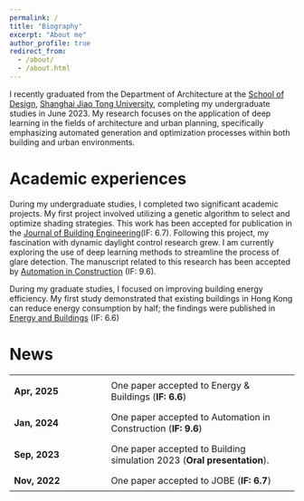 ```yaml
---
permalink: /
title: "Biography"
excerpt: "About me"
author_profile: true
redirect_from: 
  - /about/
  - /about.html
---
```

I recently graduated from the Department of Architecture at the [School of Design](https://designschool.sjtu.edu.cn/en-us), [Shanghai Jiao Tong University](https://en.sjtu.edu.cn/), completing my undergraduate studies in June 2023. My research focuses on the application of deep learning in the fields of architecture and urban planning, specifically emphasizing automated generation and optimization processes within both building and urban environments.

Academic experiences
====================

During my undergraduate studies, I completed two significant academic projects. My first project involved utilizing a genetic algorithm to select and optimize shading strategies. This work has been accepted for publication in the [Journal of Building Engineering](https://www.sciencedirect.com/science/article/pii/S2352710222015388)(IF: 6.7). Following this project, my fascination with dynamic daylight control research grew. I am currently exploring the use of deep learning methods to streamline the process of glare detection. The manuscript related to this research has been accepted by [Automation in Construction](https://doi.org/10.1016/j.autcon.2024.105294) (IF: 9.6).

During my graduate studies, I focused on improving building energy efficiency. My first study demonstrated that existing buildings in Hong Kong can reduce energy consumption by half; the findings were published in [Energy and Buildings](https://doi.org/10.1016/j.enbuild.2025.115705) (IF: 6.6)

News
====

<table style="border-collapse: collapse; border: none; background-color: transparent; font-size: 16px">
  <tr>
    <td style="padding: 8px; border: none; font-weight:bold">Apr, 2025</td>
    <td style="padding: 8px; width: 66%; border: none">One paper accepted to Energy & Buildings (<strong>IF: 6.6</strong>)</td>
  </tr>
  <tr>
    <td style="padding: 8px; border: none; font-weight:bold">Jan, 2024</td>
    <td style="padding: 8px; width: 66%; border: none">One paper accepted to Automation in Construction (<strong>IF: 9.6</strong>)</td>
  </tr>
  <tr>
    <td style="padding: 8px; border: none; font-weight:bold">Sep, 2023</td>
    <td style="padding: 8px; width: 66%; border: none">One paper accepted to Building simulation 2023 (<strong>Oral presentation</strong>).</td>
  </tr>
  <tr>
    <td style="padding: 8px; border: none; font-weight:bold">Nov, 2022</td>
    <td style="padding: 8px; width: 66%; border: none">One paper accepted to JOBE (<strong>IF: 6.7</strong>)</td>
  </tr>
</table>
